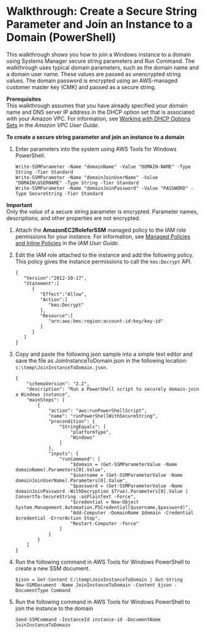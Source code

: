 # Walkthrough: Create a Secure String Parameter and Join an Instance to a Domain \(PowerShell\)<a name="sysman-param-securestring-walkthrough"></a>

This walkthrough shows you how to join a Windows instance to a domain using Systems Manager secure string parameters and Run Command\. The walkthrough uses typical domain parameters, such as the domain name and a domain user name\. These values are passed as unencrypted string values\. The domain password is encrypted using an AWS\-managed customer master key \(CMK\) and passed as a secure string\. 

**Prerequisites**  
This walkthrough assumes that you have already specified your domain name and DNS server IP address in the DHCP option set that is associated with your Amazon VPC\. For information, see [Working with DHCP Options Sets](https://docs.aws.amazon.com/vpc/latest/userguide/VPC_DHCP_Options.html#DHCPOptionSet) in the *Amazon VPC User Guide*\.

**To create a secure string parameter and join an instance to a domain**

1. Enter parameters into the system using AWS Tools for Windows PowerShell\.

   ```
   Write-SSMParameter -Name "domainName" -Value "DOMAIN-NAME" -Type String -Tier Standard
   Write-SSMParameter -Name "domainJoinUserName" -Value "DOMAIN\USERNAME" -Type String -Tier Standard
   Write-SSMParameter -Name "domainJoinPassword" -Value "PASSWORD" -Type SecureString -Tier Standard
   ```
**Important**  
Only the *value* of a secure string parameter is encrypted\. Parameter names, descriptions, and other properties are not encrypted\.

1. Attach the **AmazonEC2RoleforSSM** managed policy to the IAM role permissions for your instance\. For information, see [Managed Policies and Inline Policies](https://docs.aws.amazon.com/IAM/latest/UserGuide/access_policies_managed-vs-inline.html#aws-managed-policies) in the *IAM User Guide*\. 

1. Edit the IAM role attached to the instance and add the following policy\. This policy gives the instance permissions to call the `kms:Decrypt` API\. 

   ```
   {
      "Version":"2012-10-17",
      "Statement":[
         {
            "Effect":"Allow",
            "Action":[
               "kms:Decrypt"
            ],
            "Resource":[
               "arn:aws:kms:region:account-id:key/key-id"
            ]
         }
      ]
   }
   ```

1. Copy and paste the following json sample into a simple text editor and save the file as JoinInstanceToDomain\.json in the following location: `c:\temp\JoinInstanceToDomain.json`\.

   ```
   {
       "schemaVersion": "2.2",
       "description": "Run a PowerShell script to securely domain-join a Windows instance",
       "mainSteps": [
           {
               "action": "aws:runPowerShellScript",
               "name": "runPowerShellWithSecureString",
               "precondition": {
                   "StringEquals": [
                       "platformType",
                       "Windows"
                   ]
               },
               "inputs": {
                   "runCommand": [
                       "$domain = (Get-SSMParameterValue -Name domainName).Parameters[0].Value",
                       "$username = (Get-SSMParameterValue -Name domainJoinUserName).Parameters[0].Value",
                       "$password = (Get-SSMParameterValue -Name domainJoinPassword -WithDecryption $True).Parameters[0].Value | ConvertTo-SecureString -asPlainText -Force",
                       "$credential = New-Object System.Management.Automation.PSCredential($username,$password)",
                       "Add-Computer -DomainName $domain -Credential $credential -ErrorAction Stop",
                       "Restart-Computer -force"
                   ]
               }
           }
       ]
   }
   ```

1. Run the following command in AWS Tools for Windows PowerShell to create a new SSM document\.

   ```
   $json = Get-Content C:\temp\JoinInstanceToDomain | Out-String
   New-SSMDocument -Name JoinInstanceToDomain -Content $json -DocumentType Command
   ```

1. Run the following command in AWS Tools for Windows PowerShell to join the instance to the domain

   ```
   Send-SSMCommand -InstanceId instance-id -DocumentName JoinInstanceToDomain 
   ```